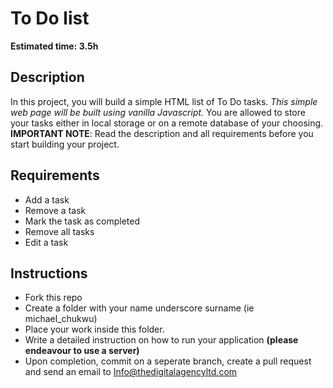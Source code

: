 # To Do list


**Estimated time: 3.5h**
## Description
In this project, you will build a simple HTML list of To Do tasks. _This simple web page will be built using vanilla Javascript._ You are allowed to store your tasks either in local storage or on a remote database of your choosing.
**IMPORTANT NOTE**: Read the description and all requirements before you start building your project.
## Requirements
- Add a task
- Remove a task
- Mark the task as completed
- Remove all tasks 
- Edit a task 
## Instructions
- Fork this repo
- Create a folder with your name underscore surname (ie michael_chukwu)
- Place your work inside this folder. 
- Write a detailed instruction on how to run your application __(please endeavour to use a server)__
- Upon completion, commit on a seperate branch, create a pull request and send an email to Info@thedigitalagencyltd.com

